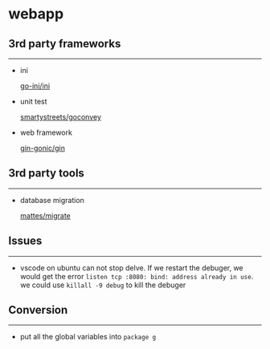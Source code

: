# webapp



## 3rd party frameworks
---

* ini

    [go-ini/ini](https://github.com/go-ini/ini)

* unit test

    [smartystreets/goconvey]()

* web framework

    [gin-gonic/gin](https://github.com/gin-gonic/gin)

## 3rd party tools
---

* database migration

    [mattes/migrate](https://github.com/mattes/migrate)
    
## Issues
---

* vscode on ubuntu can not stop delve. If we restart the debuger, we would get the error `listen tcp :8080: bind: address already in use`. we could use `killall -9 debug` to kill the debuger

## Conversion 
---

* put all the global variables into `package g`
